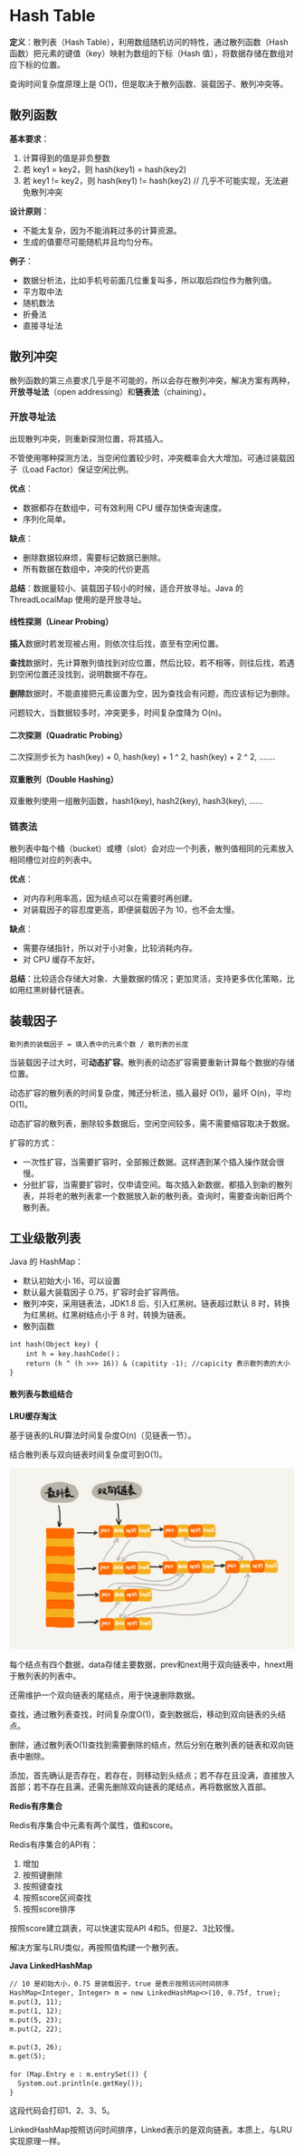 # Hash Table

**定义**：散列表（Hash Table），利用数组随机访问的特性，通过散列函数（Hash函数）把元素的键值（key）映射为数组的下标（Hash 值），将数据存储在数组对应下标的位置。

查询时间复杂度原理上是 O\(1\)，但是取决于散列函数、装载因子、散列冲突等。

## 散列函数

**基本要求**：

1. 计算得到的值是非负整数
2. 若 key1 = key2，则 hash\(key1\) = hash\(key2\)
3. 若 key1 != key2，则 hash\(key1\) != hash\(key2\) // 几乎不可能实现，无法避免散列冲突

**设计原则**：

* 不能太复杂，因为不能消耗过多的计算资源。
* 生成的值要尽可能随机并且均匀分布。

**例子**：

* 数据分析法，比如手机号前面几位重复叫多，所以取后四位作为散列值。
* 平方取中法
* 随机数法
* 折叠法
* 直接寻址法

## 散列冲突

散列函数的第三点要求几乎是不可能的，所以会存在散列冲突，解决方案有两种，**开放寻址法**（open addressing）和**链表法**（chaining）。

### **开放寻址法**

出现散列冲突，则重新探测位置，将其插入。

不管使用哪种探测方法，当空闲位置较少时，冲突概率会大大增加。可通过装载因子（Load Factor）保证空闲比例。

**优点**：

* 数据都存在数组中，可有效利用 CPU 缓存加快查询速度。
* 序列化简单。

**缺点**：

* 删除数据较麻烦，需要标记数据已删除。
* 所有数据在数组中，冲突的代价更高

**总结**：数据量较小、装载因子较小的时候，适合开放寻址。Java 的 ThreadLocalMap 使用的是开放寻址。

#### **线性探测（Linear Probing）**

**插入**数据时若发现被占用，则依次往后找，直至有空闲位置。

**查找**数据时，先计算散列值找到对应位置，然后比较，若不相等，则往后找，若遇到空闲位置还没找到，说明数据不存在。

**删除**数据时，不能直接把元素设置为空，因为查找会有问题，而应该标记为删除。

问题较大，当数据较多时，冲突更多，时间复杂度降为 O\(n\)。

#### **二次探测（Quadratic Probing）**

二次探测步长为 hash\(key\) + 0, hash\(key\) + 1 ^ 2, hash\(key\) + 2 ^ 2, …….

#### **双重散列（Double Hashing）**

双重散列使用一组散列函数，hash1\(key\), hash2\(key\), hash3\(key\), ......

### **链表法**

散列表中每个桶（bucket）或槽（slot）会对应一个列表，散列值相同的元素放入相同槽位对应的列表中。

**优点**：

* 对内存利用率高，因为结点可以在需要时再创建。
* 对装载因子的容忍度更高，即便装载因子为 10，也不会太慢。

**缺点**：

* 需要存储指针，所以对于小对象，比较消耗内存。
* 对 CPU 缓存不友好。

**总结**：比较适合存储大对象、大量数据的情况；更加灵活，支持更多优化策略，比如用红黑树替代链表。

## 装载因子

```text
散列表的装载因子 = 填入表中的元素个数 / 散列表的长度
```

当装载因子过大时，可**动态扩容**。散列表的动态扩容需要重新计算每个数据的存储位置。

动态扩容的散列表的时间复杂度，摊还分析法，插入最好 O\(1\)，最坏 O\(n\)，平均 O\(1\)。

动态扩容的散列表，删除较多数据后，空闲空间较多，需不需要缩容取决于数据。

扩容的方式：

* 一次性扩容，当需要扩容时，全部搬迁数据。这样遇到某个插入操作就会很慢。
* 分批扩容，当需要扩容时，仅申请空间。每次插入新数据，都插入到新的散列表，并将老的散列表拿一个数据放入新的散列表。查询时，需要查询新旧两个散列表。

## 工业级散列表

Java 的 HashMap：

* 默认初始大小 16，可以设置
* 默认最大装载因子 0.75，扩容时会扩容两倍。
* 散列冲突，采用链表法，JDK1.8 后，引入红黑树。链表超过默认 8 时，转换为红黑树。红黑树结点小于 8 时，转换为链表。
* 散列函数

```text
int hash(Object key) {
    int h = key.hashCode()；
    return (h ^ (h >>> 16)) & (capitity -1); //capicity 表示散列表的大小
}
```

#### 散列表与数组结合

**LRU缓存淘汰**

基于链表的LRU算法时间复杂度O\(n\)（见链表一节）。

结合散列表与双向链表时间复杂度可到O\(1\)。

![](../../.gitbook/assets/2.jpg)

每个结点有四个数据，data存储主要数据，prev和next用于双向链表中，hnext用于散列表的列表中。

还需维护一个双向链表的尾结点，用于快速删除数据。

查找，通过散列表查找，时间复杂度O\(1\)，查到数据后，移动到双向链表的头结点。

删除，通过散列表O\(1\)查找到需要删除的结点，然后分别在散列表的链表和双向链表中删除。

添加，首先确认是否存在，若存在，则移动到头结点；若不存在且没满，直接放入首部；若不存在且满，还需先删除双向链表的尾结点，再将数据放入首部。

**Redis有序集合**

Redis有序集合中元素有两个属性，值和score。

Redis有序集合的API有：

1. 增加
2. 按照键删除
3. 按照键查找
4. 按照score区间查找
5. 按照score排序

按照score建立跳表，可以快速实现API 4和5。但是2、3比较慢。

解决方案与LRU类似，再按照值构建一个散列表。

**Java LinkedHashMap**

```text
// 10 是初始大小，0.75 是装载因子，true 是表示按照访问时间排序
HashMap<Integer, Integer> m = new LinkedHashMap<>(10, 0.75f, true);
m.put(3, 11);
m.put(1, 12);
m.put(5, 23);
m.put(2, 22);
​
m.put(3, 26);
m.get(5);
​
for (Map.Entry e : m.entrySet()) {
  System.out.println(e.getKey());
}
```

这段代码会打印1、2、3、5。

LinkedHashMap按照访问时间排序，Linked表示的是双向链表。本质上，与LRU实现原理一样。

